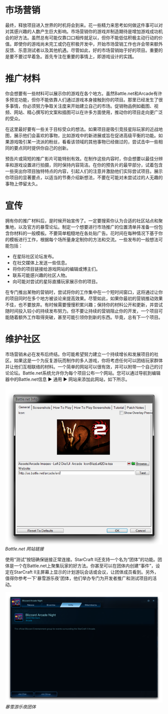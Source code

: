 # 市场营销

最终，释放项目进入世界的时机将会到来。花一些精力来思考如何做这件事可以对对其感兴趣的人数产生巨大影响。市场营销你的游戏并制造期待是增加游戏成功机会的好方法。虽然总有可能仅靠口口相传就足以，但你不能低估积极主动行动的价值。即使你的游戏尚未完工或仍在积极开发中，开始市场营销工作也许会带来额外反馈、乐意测试者以及其他机遇。尽管如此，好的市场营销始于好的项目。重要的是要不要过早着急。首先专注在重要的事情上，即游戏设计的实践。

# 推广材料

你会想要有一些材料可以展示你的游戏在各个地方。虽然Battle.net和Arcade有许多预览功能，但你不能依靠人们通过游戏本身接触到你的项目。那里已经发生了很多事情，你必须努力争取关注度来开始建立自己的市场。促销物品例如截图、视频、网站、精心撰写的文案和插图可以在许多方面使用，推动你的项目走向更广泛的受众。

在这里最好要有一些关于目标受众的想法。如果项目是吸引竞技星际玩家的近战地图，展示他们会喜欢的事物，比如游戏中的新进展或旨在促进高级平衡的功能。如果游戏吸引某一流派的粉丝，看看该领域的其他事物已经做过的，尝试击中一些相同的要点同时提供你自己的创新。

预告片或简短的推广影片可能特别有效。在制作这些内容时，你会想要以最佳分辨率和游戏设置进行拍摄，同时保持内容简洁。在你的预告片的最早部分，试着包含一些突出你项目独特特点的内容，引起人们的注意并激励他们实际尝试项目。展示你项目的显著要点，以适当的节奏介绍新想法，不要在可能对未尝试过的人无趣的事物上停留太久。

# 宣传

拥有你的推广材料后，是时候开始宣传了。一定要搜索你认为合适的社区站点和聚集地，以及官方的暴雪论坛。制定一个想要进行市场推广的位置清单并准备一份包含你材料的一般模板。不要简单粗糙地在各处贴广告。花时间在每种情况下基于你的模板进行工作，根据每个场所量身定制你的方法和交流。一些发布的一般想法可能包括：

- 在星际社区论坛发布。
- 在社交媒体上发送一些信息。
- 将你的项目链接给游戏网站的编辑或博主们。
- 联系可能感兴趣的社区人物。
- 向可能对尝试的星际直播玩家展示你的项目。

在专门推出某物的营销时，尝试将你的工作集中在一个短时间窗口，这将通过让你的项目同时在多个地方被谈论来提高效果。尽管如此，如果你最初的营销推动效果不佳，也不要放弃。有时候需要慢慢积累兴趣；保持你的材料公开和更新，并尝试随时间投入较小的持续发布努力。但不要让持续的营销阻止你的开发，一个项目可能随着额外工作取得突破，甚至可能引领你到新的东西。毕竟，总有下一个项目。

# 维护社区

市场营销未必在发布后终结。你可能希望努力建立一个持续增长和发展项目的社区。如果这是一个为反复游玩而制作的多人游戏，你将考虑任何可以团结玩家群体并让他们互相联络的材料。一个简单的网站可以很有效，并可以附带一个自己的讨论论坛。Battle.net系统允许你为每个项目公布一个网站。您可以通过导航到编辑器中的Battle.net信息 ▶︎ 通用 ▶︎ 网站来添加此网站，如下所示。

[![Battle.net 网站链接](./resources/084_Marketing1.png)](./resources/084_Marketing1.png)
*Battle.net 网站链接*

使用“测试”按钮确保链接正常连接。StarCraft II还支持一个名为“团体”的功能。团体是一个在Battle.net上聚集玩家的好方法。你甚至可以在团体内创建“事件”，设定在StarCraft II主屏幕上显示的计划游玩会话或会议，让团体成员看到。另外，值得你参考一下'暴雪游乐夜'团体，他们举办专门为开发者推广和测试项目的活动。

[![暴雪游乐夜团体](./resources/084_Marketing2.png)](./resources/084_Marketing2.png)
*暴雪游乐夜团体*